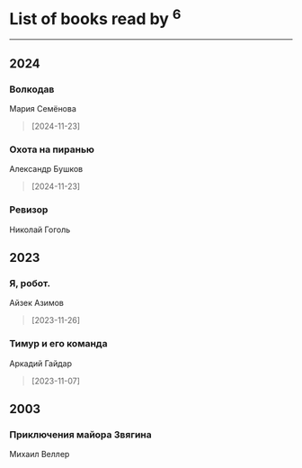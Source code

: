 # List of books read by [](https://plus.google.com/u/0/105803270930838059244/)<sup>6</sup>
---

## 2024

### Волкодав
Мария Семёнова
> [2024-11-23] 


### Охота на пиранью
Александр Бушков
> [2024-11-23] 


### Ревизор
Николай Гоголь



## 2023

### Я, робот.
Айзек Азимов
> [2023-11-26] 


### Тимур и его команда
Аркадий Гайдар
> [2023-11-07] 



## 2003

### Приключения майора Звягина
Михаил Веллер



